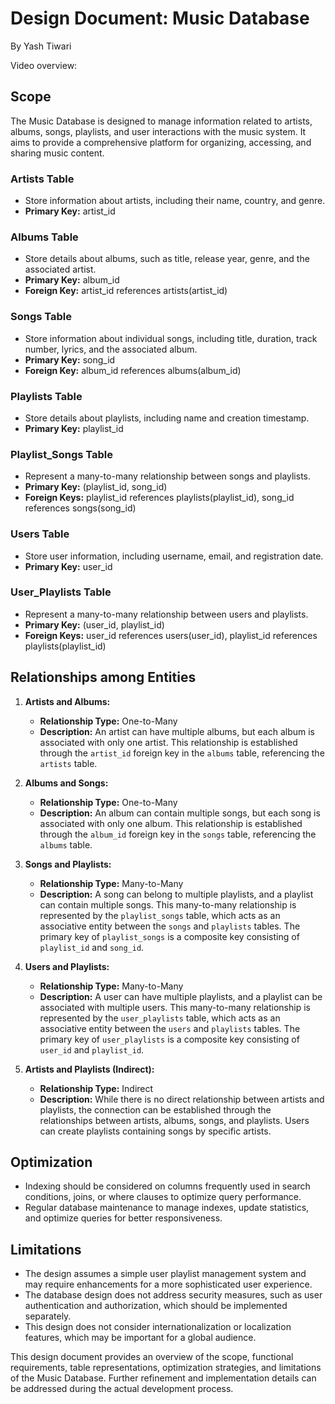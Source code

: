 # Design Document: Music Database

By Yash Tiwari

Video overview:

## Scope
The Music Database is designed to manage information related to artists, albums, songs, playlists, and user interactions with the music system. It aims to provide a comprehensive platform for organizing, accessing, and sharing music content.

### Artists Table
- Store information about artists, including their name, country, and genre.
- **Primary Key:** artist_id

### Albums Table
- Store details about albums, such as title, release year, genre, and the associated artist.
- **Primary Key:** album_id
- **Foreign Key:** artist_id references artists(artist_id)

### Songs Table
- Store information about individual songs, including title, duration, track number, lyrics, and the associated album.
- **Primary Key:** song_id
- **Foreign Key:** album_id references albums(album_id)

### Playlists Table
- Store details about playlists, including name and creation timestamp.
- **Primary Key:** playlist_id

### Playlist_Songs Table
- Represent a many-to-many relationship between songs and playlists.
- **Primary Key:** (playlist_id, song_id)
- **Foreign Keys:** playlist_id references playlists(playlist_id), song_id references songs(song_id)

### Users Table
- Store user information, including username, email, and registration date.
- **Primary Key:** user_id

### User_Playlists Table
- Represent a many-to-many relationship between users and playlists.
- **Primary Key:** (user_id, playlist_id)
- **Foreign Keys:** user_id references users(user_id), playlist_id references playlists(playlist_id)

## Relationships among Entities

1. **Artists and Albums:**
   - **Relationship Type:** One-to-Many
   - **Description:** An artist can have multiple albums, but each album is associated with only one artist. This relationship is established through the `artist_id` foreign key in the `albums` table, referencing the `artists` table.

2. **Albums and Songs:**
   - **Relationship Type:** One-to-Many
   - **Description:** An album can contain multiple songs, but each song is associated with only one album. This relationship is established through the `album_id` foreign key in the `songs` table, referencing the `albums` table.

3. **Songs and Playlists:**
   - **Relationship Type:** Many-to-Many
   - **Description:** A song can belong to multiple playlists, and a playlist can contain multiple songs. This many-to-many relationship is represented by the `playlist_songs` table, which acts as an associative entity between the `songs` and `playlists` tables. The primary key of `playlist_songs` is a composite key consisting of `playlist_id` and `song_id`.

4. **Users and Playlists:**
   - **Relationship Type:** Many-to-Many
   - **Description:** A user can have multiple playlists, and a playlist can be associated with multiple users. This many-to-many relationship is represented by the `user_playlists` table, which acts as an associative entity between the `users` and `playlists` tables. The primary key of `user_playlists` is a composite key consisting of `user_id` and `playlist_id`.

5. **Artists and Playlists (Indirect):**
   - **Relationship Type:** Indirect
   - **Description:** While there is no direct relationship between artists and playlists, the connection can be established through the relationships between artists, albums, songs, and playlists. Users can create playlists containing songs by specific artists.


## Optimization
- Indexing should be considered on columns frequently used in search conditions, joins, or where clauses to optimize query performance.
- Regular database maintenance to manage indexes, update statistics, and optimize queries for better responsiveness.

## Limitations
- The design assumes a simple user playlist management system and may require enhancements for a more sophisticated user experience.
- The database design does not address security measures, such as user authentication and authorization, which should be implemented separately.
- This design does not consider internationalization or localization features, which may be important for a global audience.

This design document provides an overview of the scope, functional requirements, table representations, optimization strategies, and limitations of the Music Database. Further refinement and implementation details can be addressed during the actual development process.
